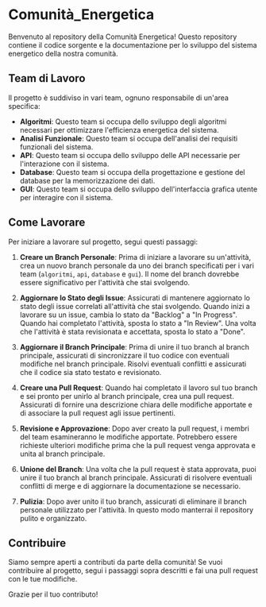 # Comunità_Energetica

Benvenuto al repository della Comunità Energetica! Questo repository contiene il codice sorgente e la documentazione per lo sviluppo del sistema energetico della nostra comunità.

## Team di Lavoro

Il progetto è suddiviso in vari team, ognuno responsabile di un'area specifica:

- **Algoritmi**: Questo team si occupa dello sviluppo degli algoritmi necessari per ottimizzare l'efficienza energetica del sistema.
- **Analisi Funzionale**: Questo team si occupa dell'analisi dei requisiti funzionali del sistema.
- **API**: Questo team si occupa dello sviluppo delle API necessarie per l'interazione con il sistema.
- **Database**: Questo team si occupa della progettazione e gestione del database per la memorizzazione dei dati.
- **GUI**: Questo team si occupa dello sviluppo dell'interfaccia grafica utente per interagire con il sistema.

## Come Lavorare

Per iniziare a lavorare sul progetto, segui questi passaggi:

1. **Creare un Branch Personale**: Prima di iniziare a lavorare su un'attività, crea un nuovo branch personale da uno dei branch specificati per i vari team (`algoritmi`, `api`, `database` e `gui`). Il nome del branch dovrebbe essere significativo per l'attività che stai svolgendo.

2. **Aggiornare lo Stato degli Issue**: Assicurati di mantenere aggiornato lo stato degli issue correlati all'attività che stai svolgendo. Quando inizi a lavorare su un issue, cambia lo stato da "Backlog" a "In Progress". Quando hai completato l'attività, sposta lo stato a "In Review". Una volta che l'attività è stata revisionata e accettata, sposta lo stato a "Done".

3. **Aggiornare il Branch Principale**: Prima di unire il tuo branch al branch principale, assicurati di sincronizzare il tuo codice con eventuali modifiche nel branch principale. Risolvi eventuali conflitti e assicurati che il codice sia stato testato e revisionato.

4. **Creare una Pull Request**: Quando hai completato il lavoro sul tuo branch e sei pronto per unirlo al branch principale, crea una pull request. Assicurati di fornire una descrizione chiara delle modifiche apportate e di associare la pull request agli issue pertinenti.

5. **Revisione e Approvazione**: Dopo aver creato la pull request, i membri del team esamineranno le modifiche apportate. Potrebbero essere richieste ulteriori modifiche prima che la pull request venga approvata e unita al branch principale.

6. **Unione del Branch**: Una volta che la pull request è stata approvata, puoi unire il tuo branch al branch principale. Assicurati di risolvere eventuali conflitti di merge e di aggiornare la documentazione se necessario.

7. **Pulizia**: Dopo aver unito il tuo branch, assicurati di eliminare il branch personale utilizzato per l'attività. In questo modo manterrai il repository pulito e organizzato.

## Contribuire

Siamo sempre aperti a contributi da parte della comunità! Se vuoi contribuire al progetto, segui i passaggi sopra descritti e fai una pull request con le tue modifiche.

Grazie per il tuo contributo!
